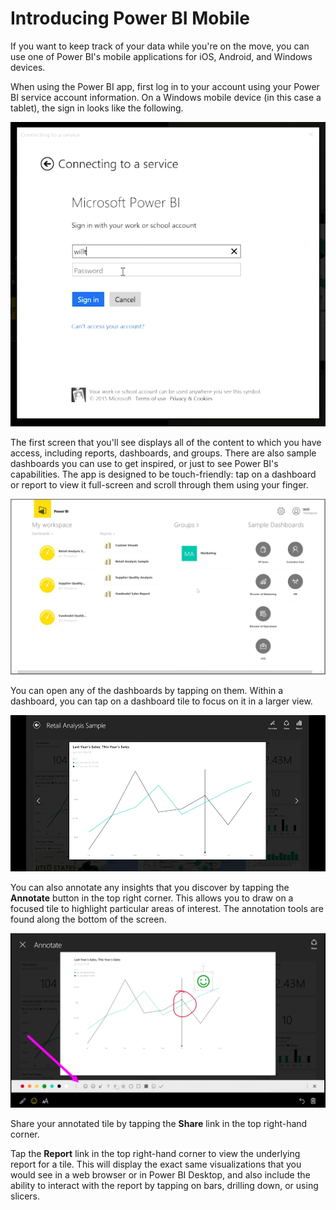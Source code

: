 <properties
   pageTitle="Introducing Power BI Mobile"
   description="Power BI mobile apps show insights on nearly any device"
   services="powerbi"
   documentationCenter=""
   authors="davidiseminger"
   manager="mblythe"
   backup=""
   editor=""
   tags=""
   qualityFocus="no"
   qualityDate=""
   featuredVideoId="Sfb_vDIb6Dc"
   featuredVideoThumb=""
   courseDuration="7m"/>

<tags
   ms.service="powerbi"
   ms.devlang="NA"
   ms.topic="get-started-article"
   ms.tgt_pltfrm="NA"
   ms.workload="powerbi"
   ms.date="09/29/2016"
   ms.author="davidi"/>

# Introducing Power BI Mobile

If you want to keep track of your data while you're on the move, you can use one of Power BI's mobile applications for iOS, Android, and Windows devices.

When using the Power BI app, first log in to your account using your Power BI service account information. On a Windows mobile device (in this case a tablet), the sign in looks like the following.

![](media/powerbi-learning-4-4a-power-bi-mobile/4-4a_1.png)

The first screen that you'll see displays all of the content to which you have access, including reports, dashboards, and groups. There are also sample dashboards you can use to get inspired, or just to see Power BI's capabilities. The app is designed to be touch-friendly: tap on a dashboard or report to view it full-screen and scroll through them using your finger.

![](media/powerbi-learning-4-4a-power-bi-mobile/4-4a_1a.png)

You can open any of the dashboards by tapping on them. Within a dashboard, you can tap on a dashboard tile to focus on it in a larger view.

![](media/powerbi-learning-4-4a-power-bi-mobile/4-4a_2.png)

You can also annotate any insights that you discover by tapping the **Annotate** button in the top right corner. This allows you to draw on a focused tile to highlight particular areas of interest. The annotation tools are found along the bottom of the screen.

![](media/powerbi-learning-4-4a-power-bi-mobile/4-4a_3.png)

Share your annotated tile by tapping the **Share** link in the top right-hand corner.

Tap the **Report** link in the top right-hand corner to view the underlying report for a tile. This will display the exact same visualizations that you would see in a web browser or in Power BI Desktop, and also include the ability to interact with the report by tapping on bars, drilling down, or using slicers.
